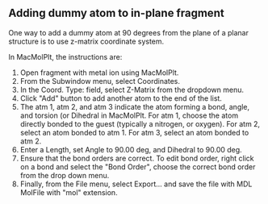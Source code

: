 ## Adding dummy atom to in-plane fragment

One way to add a dummy atom at 90 degrees from the 
plane of a planar structure is to use z-matrix
coordinate system. 

In MacMolPlt, the instructions are:

1. Open fragment with metal ion using MacMolPlt.
2. From the Subwindow menu, select Coordinates.
3. In the Coord. Type: field, select Z-Matrix
from the dropdown menu.
4. Click "Add" button to add another atom to the 
end of the list.
5. The atm 1, atm 2, and atm 3 indicate the atom
forming a bond, angle, and torsion (or Dihedral in 
MacMolPlt. For atm 1, choose the atom directly 
bonded to the guest (typically a nitrogen, or 
oxygen). For atm 2, select an atom bonded to 
atm 1. For atm 3, select an atom bonded to atm 2. 
6. Enter a Length, set Angle to 90.00 deg, 
and Dihedral to 90.00 deg.
7. Ensure that the bond orders are correct. To 
edit bond order, right click on a bond and select
the "Bond Order", choose the correct bond order
from the drop down menu.
8. Finally, from the File menu, select Export...
and save the file with MDL MolFile with "mol" 
extension.
